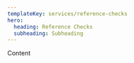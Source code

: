 ```yaml
---
templateKey: services/reference-checks
hero:
  heading: Reference Checks
  subheading: Subheading
---
```

Content
